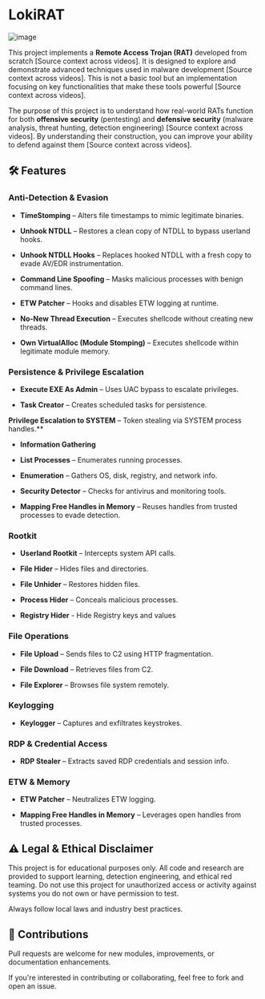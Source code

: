# LokiRAT

![image](https://github.com/S12cybersecurity/LokiRAT/assets/79543461/39b518c0-8f8e-49d2-8552-d77d5cb54f62)

This project implements a **Remote Access Trojan (RAT)** developed from scratch [Source context across videos]. It is designed to explore and demonstrate advanced techniques used in malware development [Source context across videos]. This is not a basic tool but an implementation focusing on key functionalities that make these tools powerful [Source context across videos].

The purpose of this project is to understand how real-world RATs function for both **offensive security** (pentesting) and **defensive security** (malware analysis, threat hunting, detection engineering) [Source context across videos]. By understanding their construction, you can improve your ability to defend against them [Source context across videos].

## 🛠️ Features

### Anti-Detection & Evasion

- **TimeStomping** – Alters file timestamps to mimic legitimate binaries.

- **Unhook NTDLL** – Restores a clean copy of NTDLL to bypass userland hooks.

- **Unhook NTDLL Hooks** – Replaces hooked NTDLL with a fresh copy to evade AV/EDR instrumentation.

- **Command Line Spoofing** – Masks malicious processes with benign command lines.

- **ETW Patcher** – Hooks and disables ETW logging at runtime.

- **No-New Thread Execution** – Executes shellcode without creating new threads.

- **Own VirtualAlloc (Module Stomping)** – Executes shellcode within legitimate module memory.

### Persistence & Privilege Escalation

- **Execute EXE As Admin** – Uses UAC bypass to escalate privileges.

- **Task Creator** – Creates scheduled tasks for persistence.

**Privilege Escalation to SYSTEM** – Token stealing via SYSTEM process handles.**

- **Information Gathering**

- **List Processes** – Enumerates running processes.

- **Enumeration** – Gathers OS, disk, registry, and network info.

- **Security Detector** – Checks for antivirus and monitoring tools.

- **Mapping Free Handles in Memory** – Reuses handles from trusted processes to evade detection.

### Rootkit

- **Userland Rootkit** – Intercepts system API calls.

- **File Hider** – Hides files and directories.

- **File Unhider** – Restores hidden files.

- **Process Hider** – Conceals malicious processes.

- **Registry Hider** - Hide Registry keys and values

### File Operations

- **File Upload** – Sends files to C2 using HTTP fragmentation.

- **File Download** – Retrieves files from C2.

- **File Explorer** – Browses file system remotely.

### Keylogging

- **Keylogger** – Captures and exfiltrates keystrokes.

### RDP & Credential Access

- **RDP Stealer** – Extracts saved RDP credentials and session info.

### ETW & Memory

- **ETW Patcher** – Neutralizes ETW logging.

- **Mapping Free Handles in Memory** – Leverages open handles from trusted processes.

## ⚠️ Legal & Ethical Disclaimer

This project is for educational purposes only. All code and research are provided to support learning, detection engineering, and ethical red teaming. Do not use this project for unauthorized access or activity against systems you do not own or have permission to test.

Always follow local laws and industry best practices.

## 🧩 Contributions

Pull requests are welcome for new modules, improvements, or documentation enhancements.

If you're interested in contributing or collaborating, feel free to fork and open an issue.
